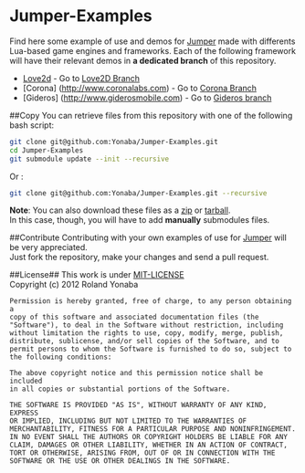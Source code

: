 Jumper-Examples
===============

Find here some example of use and demos for [Jumper](https://github.com/Yonaba/Jumper) made with differents
Lua-based game engines and frameworks.
Each of the following framework will have their relevant demos in __a dedicated branch__ of this repository.
* [Love2d](http://love2d.org) - Go to [Love2D Branch](https://github.com/Yonaba/Jumper-Examples/tree/love2d)
* [Corona] (http://www.coronalabs.com) - Go to [Corona Branch](https://github.com/Yonaba/Jumper-Examples/tree/corona)
* [Gideros] (http://www.giderosmobile.com) - Go to [Gideros branch](https://github.com/Yonaba/Jumper-Examples/tree/gideros)

##Copy
You can retrieve files from this repository with one of the following bash script:

```bash
git clone git@github.com:Yonaba/Jumper-Examples.git
cd Jumper-Examples
git submodule update --init --recursive
````

Or :

```bash
git clone git@github.com:Yonaba/Jumper-Examples.git --recursive
````

__Note__: You can also download these files as a [zip](https://github.com/Yonaba/Jumper-Examples/zipball/master) or [tarball](https://github.com/Yonaba/Jumper-Examples/tarball/master).<br/>
In this case, though, you will have to add __manually__ submodules files.

##Contribute
Contributing with your own examples of use for [Jumper](https://github.com/Yonaba/Jumper) will be very appreciated. <br/>
Just fork the repository, make your changes and send a pull request.

##License##
This work is under [MIT-LICENSE](http://www.opensource.org/licenses/mit-license.php)<br/>
Copyright (c) 2012 Roland Yonaba

    Permission is hereby granted, free of charge, to any person obtaining a
    copy of this software and associated documentation files (the
    "Software"), to deal in the Software without restriction, including
    without limitation the rights to use, copy, modify, merge, publish,
    distribute, sublicense, and/or sell copies of the Software, and to
    permit persons to whom the Software is furnished to do so, subject to
    the following conditions:

    The above copyright notice and this permission notice shall be included
    in all copies or substantial portions of the Software.

    THE SOFTWARE IS PROVIDED "AS IS", WITHOUT WARRANTY OF ANY KIND, EXPRESS
    OR IMPLIED, INCLUDING BUT NOT LIMITED TO THE WARRANTIES OF
    MERCHANTABILITY, FITNESS FOR A PARTICULAR PURPOSE AND NONINFRINGEMENT.
    IN NO EVENT SHALL THE AUTHORS OR COPYRIGHT HOLDERS BE LIABLE FOR ANY
    CLAIM, DAMAGES OR OTHER LIABILITY, WHETHER IN AN ACTION OF CONTRACT,
    TORT OR OTHERWISE, ARISING FROM, OUT OF OR IN CONNECTION WITH THE
    SOFTWARE OR THE USE OR OTHER DEALINGS IN THE SOFTWARE.